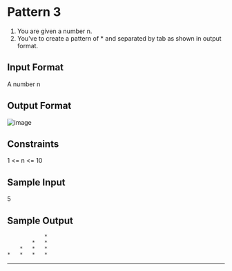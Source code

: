 # Pattern 3
1. You are given a number n.
2. You've to create a pattern of * and separated by tab as shown in output format.

## Input Format
A number n
## Output Format
![image](https://user-images.githubusercontent.com/46378797/122222840-46b94b00-ced0-11eb-95f9-327f6abb6ef5.png)

## Constraints
1 <= n <= 10
## Sample Input
5
## Sample Output
				*	
			*	*	
		*	*	*	
	*	*	*	*	
*	*	*	*	*	
